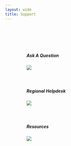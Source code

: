 ```yaml
---
layout: wide
title: Support
---
```


<div class="row" style="padding:50px">
   <div class="col-md-4" style="padding:20px">
     <h5>Ask A Question</h5>
     <a href="{{ site.repo }}/issues" target="_blank"><img src="{{ site.baseurl }}/assets/img/question-face.png"></a>
   </div>
   <div class="col-md-4" style="padding:20px">
     <h5>Regional Helpdesk</h5>
     <a href="https://ask.cyberinfrastructure.org/" target="_blank"><img src="{{ site.baseurl }}/assets/img/question-face.png"></a>
   </div>
   <div class="col-md-4" style="padding:20px">
     <h5>Resources</h5>
     <a href="{{ site.baseurl }}/resources/"><img src="{{ site.baseurl }}/assets/img/question-face.png"></a>
   </div>
</div>
